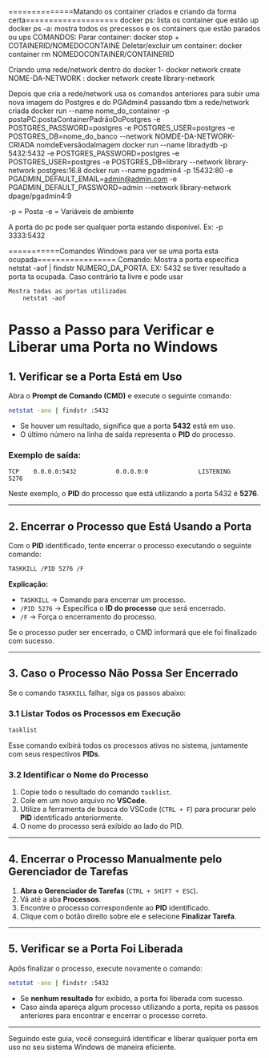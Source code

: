 ==============Matando os container criados e criando da forma certa====================
docker ps: lista os container que estão up
docker ps -a: mostra todos os precessos e os containers que estão parados ou ups
COMANDOS:
	Parar container: docker stop + COTAINERID/NOMEDOCONTAINE
	Deletar/excluir um container: docker container rm NOMEDOCONTAINER/CONTAINERID

Criando uma rede/network dentro do docker
	1- docker network create NOME-DA-NETWORK : docker network create library-network

Depois que cria a rede/network usa os comandos anteriores para subir uma nova imagem do Postgres e do PGAdmin4 passando tbm a rede/network criada
docker run --name nome_do_container -p postaPC:postaContainerPadrãoDoPostgres -e POSTGRES_PASSWORD=postgres -e POSTGRES_USER=postgres -e POSTGRES_DB=nome_do_banco --network NOMDE-DA-NETWORK-CRIADA nomdeEversãodaImagem
docker run --name libradydb -p 5432:5432 -e POSTGRES_PASSWORD=postgres -e POSTGRES_USER=postgres -e POSTGRES_DB=library --network library-network postgres:16.8
docker run --name pgadmin4 -p 15432:80 -e PGADMIN_DEFAULT_EMAIL=admin@admin.com -e PGADMIN_DEFAULT_PASSWORD=admin --network library-network dpage/pgadmin4:9

-p = Posta
-e = Variáveis de ambiente

A porta do pc pode ser qualquer porta estando disponível. Ex: -p 3333:5432

===========Comandos Windows para ver se uma porta esta ocupada=================
Comando:
	Mostra a porta especifica
		netstat -aof | findstr NUMERO_DA_PORTA. EX: 5432
	se tiver resultado a porta ta ocupada. Caso contrário ta livre e pode usar

	Mostra todas as portas utilizadas
		netstat -aof


# Passo a Passo para Verificar e Liberar uma Porta no Windows

## **1. Verificar se a Porta Está em Uso**

Abra o **Prompt de Comando (CMD)** e execute o seguinte comando:

```sh
netstat -ano | findstr :5432
```

- Se houver um resultado, significa que a porta **5432** está em uso.
- O último número na linha de saída representa o **PID** do processo.

### **Exemplo de saída:**

```
TCP    0.0.0.0:5432           0.0.0.0:0              LISTENING       5276
```

Neste exemplo, o **PID** do processo que está utilizando a porta 5432 é **5276**.

---

## **2. Encerrar o Processo que Está Usando a Porta**

Com o **PID** identificado, tente encerrar o processo executando o seguinte comando:

```sh
TASKKILL /PID 5276 /F
```

**Explicação:**

- `TASKKILL` → Comando para encerrar um processo.
- `/PID 5276` → Especifica o **ID do processo** que será encerrado.
- `/F` → Força o encerramento do processo.

Se o processo puder ser encerrado, o CMD informará que ele foi finalizado com sucesso.

---

## **3. Caso o Processo Não Possa Ser Encerrado**

Se o comando `TASKKILL` falhar, siga os passos abaixo:

### **3.1 Listar Todos os Processos em Execução**

```sh
tasklist
```

Esse comando exibirá todos os processos ativos no sistema, juntamente com seus respectivos **PIDs**.

### **3.2 Identificar o Nome do Processo**

1. Copie todo o resultado do comando `tasklist`.
2. Cole em um novo arquivo no **VSCode**.
3. Utilize a ferramenta de busca do VSCode (`CTRL + F`) para procurar pelo **PID** identificado anteriormente.
4. O nome do processo será exibido ao lado do PID.

---

## **4. Encerrar o Processo Manualmente pelo Gerenciador de Tarefas**

1. **Abra o Gerenciador de Tarefas** (`CTRL + SHIFT + ESC`).
2. Vá até a aba **Processos**.
3. Encontre o processo correspondente ao **PID** identificado.
4. Clique com o botão direito sobre ele e selecione **Finalizar Tarefa**.

---

## **5. Verificar se a Porta Foi Liberada**

Após finalizar o processo, execute novamente o comando:

```sh
netstat -ano | findstr :5432
```

- Se **nenhum resultado** for exibido, a porta foi liberada com sucesso.
- Caso ainda apareça algum processo utilizando a porta, repita os passos anteriores para encontrar e encerrar o processo correto.

---

Seguindo este guia, você conseguirá identificar e liberar qualquer porta em uso no seu sistema Windows de maneira eficiente.

